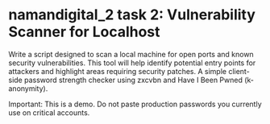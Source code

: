 # namandigital_2 task 2: Vulnerability Scanner for Localhost


Write a script designed to scan a local machine for open ports and known
security vulnerabilities. This tool will help identify potential entry points for
attackers and highlight areas requiring security patches.
A simple client-side password strength checker using zxcvbn and Have I Been Pwned (k-anonymity).

Important: This is a demo. Do not paste production passwords you currently use on critical accounts.
